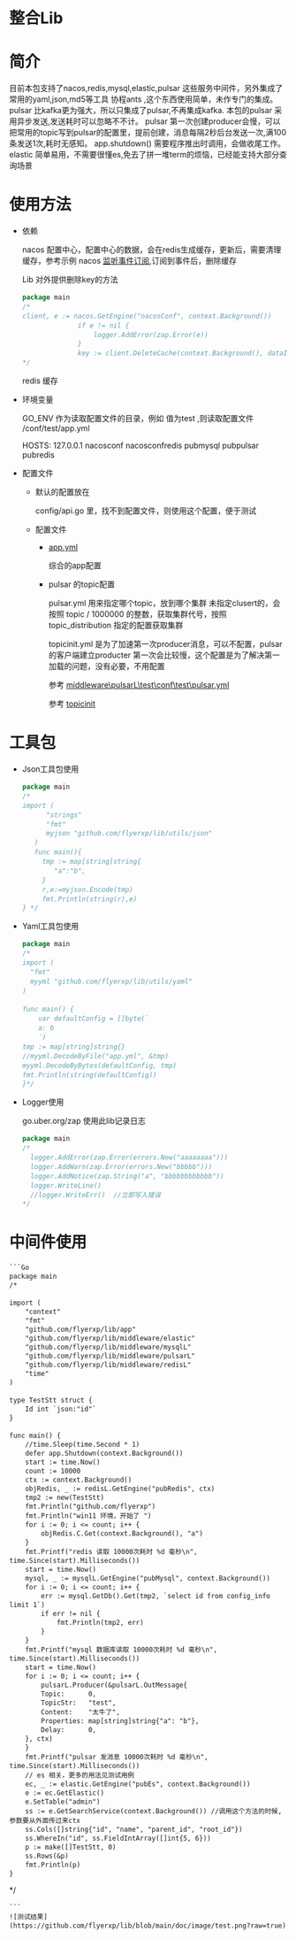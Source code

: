 # 整合Lib

简介
===
目前本包支持了nacos,redis,mysql,elastic,pulsar 这些服务中间件，另外集成了常用的yaml,json,md5等工具
协程ants ,这个东西使用简单，未作专门的集成。
pulsar 比kafka更为强大，所以只集成了pulsar,不再集成kafka. 本包的pulsar 采用异步发送,发送耗时可以忽略不不计。
pulsar 第一次创建producer会慢，可以把常用的topic写到pulsar的配置里，提前创建，消息每隔2秒后台发送一次,满100条发送1次,耗时无感知。
app.shutdown() 需要程序推出时调用，会做收尾工作。
elastic 简单易用，不需要很懂es,免去了拼一堆term的烦恼，已经能支持大部分查询场景

使用方法
===
* 依赖
  
  nacos 配置中心，配置中心的数据，会在redis生成缓存，更新后，需要清理缓存，参考示例 nacos [监听事件订阅](https://github.com/nacos-group/nacos-sdk-go/blob/master/README_CN.md),订阅到事件后，删除缓存
  
  Lib 对外提供删除key的方法
 
  ```Go
  package main
  /*
  client, e := nacos.GetEngine("nacosConf", context.Background())
				if e != nil {
					logger.AddError(zap.Error(e))
				}
				key := client.DeleteCache(context.Background(), dataId, group, syncConf.Ns)
  */
  ```

  redis 缓存
  

* 环境变量

  GO_ENV 作为读取配置文件的目录，例如 值为test ,则读取配置文件 /conf/test/app.yml

  HOSTS:  127.0.0.1 nacosconf nacosconfredis pubmysql pubpulsar pubredis

* 配置文件
    * 默认的配置放在

      config/api.go 里，找不到配置文件，则使用这个配置，便于测试
    * 配置文件
        * [app.yml](https://github.com/flyerxp/lib/blob/main/config/test/conf/test/app.yml)

          综合的app配置
        * pulsar 的topic配置

          pulsar.yml 用来指定哪个topic，放到哪个集群 未指定clusert的，会按照 topic / 1000000 的整数，获取集群代号，按照topic_distribution 指定的配置获取集群

          topicinit.yml 是为了加速第一次producer消息，可以不配置，pulsar 的客户端建立producter 第一次会比较慢，这个配置是为了解决第一加载的问题，没有必要，不用配置

          参考 [middleware\pulsarL\test\conf\test\pulsar.yml](https://github.com/flyerxp/lib/blob/main/middleware/pulsarL/test/conf/test/pulsar.yml)
          
          参考 [topicinit](https://github.com/flyerxp/lib/blob/main/middleware/pulsarL/test/conf/test/topicinit.yml)

工具包
===
* Json工具包使用
  ```Go
  package main
  /*
  import (
        "strings"	     
        "fmt"
        myjson "github.com/flyerxp/lib/utils/json"
     )
     func main(){
       tmp := map[string]string{
          "a":"b",
       }
       r,e:=myjson.Encode(tmp)
       fmt.Println(string(r),e)
  } */
  ```
* Yaml工具包使用

  ```Go
  package main
  /*
  import (
    "fmt"
    myyml "github.com/flyerxp/lib/utils/yaml"
  )  

  func main() {
      var defaultConfig = []byte(`
      a: b
      `)
  tmp := map[string]string{}
  //myyml.DecodeByFile("app.yml", &tmp)
  myyml.DecodeByBytes(defaultConfig, tmp)
  fmt.Println(string(defaultConfig))
  }*/
  ```
* Logger使用

  go.uber.org/zap 使用此lib记录日志

  ```Go
  package main
  /*
  	logger.AddError(zap.Error(errors.New("aaaaaaaa")))
	logger.AddWarn(zap.Error(errors.New("bbbbb")))
	logger.AddNotice(zap.String("a", "bbbbbbbbbbbb"))
	logger.WriteLine()
	//logger.WriteErr()  //立即写入错误
  */
  ```

中间件使用
===
    ```Go
    package main
    /*

    import (
        "context"
        "fmt"
        "github.com/flyerxp/lib/app"
        "github.com/flyerxp/lib/middleware/elastic"
        "github.com/flyerxp/lib/middleware/mysqlL"
        "github.com/flyerxp/lib/middleware/pulsarL"
        "github.com/flyerxp/lib/middleware/redisL"
        "time"
    )
    
    type TestStt struct {
        Id int `json:"id"`
    }
    
    func main() {
        //time.Sleep(time.Second * 1)
        defer app.Shutdown(context.Background())
        start := time.Now()
        count := 10000
        ctx := context.Background()
        objRedis, _ := redisL.GetEngine("pubRedis", ctx)
        tmp2 := new(TestStt)
        fmt.Println("github.com/flyerxp")
        fmt.Println("win11 环境，开始了 ")
        for i := 0; i <= count; i++ {
            objRedis.C.Get(context.Background(), "a")
        }
        fmt.Printf("redis 读取 10000次耗时 %d 毫秒\n", time.Since(start).Milliseconds())
        start = time.Now()
        mysql, _ := mysqlL.GetEngine("pubMysql", context.Background())
        for i := 0; i <= count; i++ {
            err := mysql.GetDb().Get(tmp2, `select id from config_info limit 1`)
            if err != nil {
                fmt.Println(tmp2, err)
            }
        }
        fmt.Printf("mysql 数据库读取 10000次耗时 %d 毫秒\n", time.Since(start).Milliseconds())
        start = time.Now()
        for i := 0; i <= count; i++ {
            pulsarL.Producer(&pulsarL.OutMessage{
            Topic:      0,
            TopicStr:   "test",
            Content:    "太牛了",
            Properties: map[string]string{"a": "b"},
            Delay:      0,
        }, ctx)
        }
        fmt.Printf("pulsar 发消息 10000次耗时 %d 毫秒\n", time.Since(start).Milliseconds())
        // es 相关，更多的用法见测试用例
        ec, _ := elastic.GetEngine("pubEs", context.Background())
        e := ec.GetElastic()
        e.SetTable("admin")
        ss := e.GetSearchService(context.Background()) //调用这个方法的时候,参数要从外面传过来ctx
        ss.Cols([]string{"id", "name", "parent_id", "root_id"})
        ss.WhereIn("id", ss.FieldIntArray([]int{5, 6}))
        p := make([]TestStt, 0)
        ss.Rows(&p)
        fmt.Println(p)
    }
*/

    ```
    ![测试结果](https://github.com/flyerxp/lib/blob/main/doc/image/test.png?raw=true)

  







